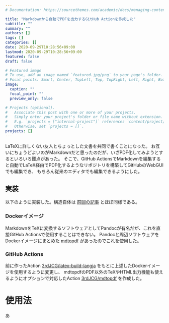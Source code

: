 ```yaml
---
# Documentation: https://sourcethemes.com/academic/docs/managing-content/

title: "Markdownから自動でPDFを出力するGitHub Actionを作成した"
subtitle: ""
summary: ""
authors: []
tags: []
categories: []
date: 2020-09-29T10:28:56+09:00
lastmod: 2020-09-29T10:28:56+09:00
featured: false
draft: false

# Featured image
# To use, add an image named `featured.jpg/png` to your page's folder.
# Focal points: Smart, Center, TopLeft, Top, TopRight, Left, Right, BottomLeft, Bottom, BottomRight.
image:
  caption: ""
  focal_point: ""
  preview_only: false

# Projects (optional).
#   Associate this post with one or more of your projects.
#   Simply enter your project's folder or file name without extension.
#   E.g. `projects = ["internal-project"]` references `content/project/deep-learning/index.md`.
#   Otherwise, set `projects = []`.
projects: []
---
```


LaTeXに詳しくない友人とちょっとした文書を共同で書くことになった。
お互いにちょうどよいのがMarkdownだと思ったのだが、いざPDF化してみようとするといろいろ難点があった。
そこで、GitHub ActionsでMarkdownを編集すると自動でLaTeX経由でPDF化するようなリポジトリを構築してGitHubのWebGUIでも編集でき、
もちろん従来のエディタでも編集できるようにした。

## 実装
以下のように実装した。構造自体は [前回の記事]("https://3rdjcg.dev/post/latex-github-action/") とほぼ同様である。

### Dockerイメージ
MarkdownをTeXに変換するソフトウェアとしてPandocが有名だが、これを直接GitHub Actionsで使用することはできない。
Pandocと周辺ソフトウェアをDockerイメージにまとめた [mdtopdf]("https://github.com/p1ass/mdtopdf") があったのでこれを使用した。

### GitHub Actions
前に作ったAction [3rdJCG/latex-build-langja](https://github.com/3rdJCG/latex-build-langja) をもとに上述したDockerイメージを使用するように変更し、
mdtopdfのPDF以外のTeXやHTML出力機能も使えるようにオプションで対応したAction [3rdJCG/mdtopdf](https://github.com/3rdJCG/mdtopdf) を作成した。


# 使用法
あ